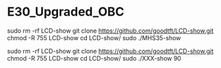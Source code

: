 # E30_Upgraded_OBC

sudo rm -rf LCD-show
git clone https://github.com/goodtft/LCD-show.git
chmod -R 755 LCD-show
cd LCD-show/
sudo ./MHS35-show

sudo rm -rf LCD-show
git clone https://github.com/goodtft/LCD-show.git
chmod -R 755 LCD-show
cd LCD-show/
sudo ./XXX-show 90

